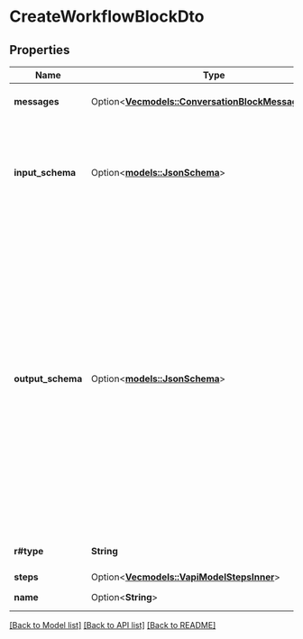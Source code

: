 # CreateWorkflowBlockDto

## Properties

Name | Type | Description | Notes
------------ | ------------- | ------------- | -------------
**messages** | Option<[**Vec<models::ConversationBlockMessagesInner>**](ConversationBlock_messages_inner.md)> | These are the pre-configured messages that will be spoken to the user while the block is running. | [optional]
**input_schema** | Option<[**models::JsonSchema**](JsonSchema.md)> | This is the input schema for the block. This is the input the block needs to run. It's given to the block as `steps[0].input`  These are accessible as variables: - ({{input.propertyName}}) in context of the block execution (step) - ({{stepName.input.propertyName}}) in context of the workflow | [optional]
**output_schema** | Option<[**models::JsonSchema**](JsonSchema.md)> | This is the output schema for the block. This is the output the block will return to the workflow (`{{stepName.output}}`).  These are accessible as variables: - ({{output.propertyName}}) in context of the block execution (step) - ({{stepName.output.propertyName}}) in context of the workflow (read caveat #1) - ({{blockName.output.propertyName}}) in context of the workflow (read caveat #2)  Caveats: 1. a workflow can execute a step multiple times. example, if a loop is used in the graph. {{stepName.output.propertyName}} will reference the latest usage of the step. 2. a workflow can execute a block multiple times. example, if a step is called multiple times or if a block is used in multiple steps. {{blockName.output.propertyName}} will reference the latest usage of the block. this liquid variable is just provided for convenience when creating blocks outside of a workflow with steps. | [optional]
**r#type** | **String** | This creates a workflow which can contain any number of steps (block executions). | 
**steps** | Option<[**Vec<models::VapiModelStepsInner>**](VapiModel_steps_inner.md)> | These are the steps in the workflow. | [optional]
**name** | Option<**String**> | This is the name of the block. This is just for your reference. | [optional]

[[Back to Model list]](../README.md#documentation-for-models) [[Back to API list]](../README.md#documentation-for-api-endpoints) [[Back to README]](../README.md)


